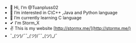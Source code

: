 - 👋 Hi, I’m @Tuanpluss02
- 👀 I’m interested in C\C++ ,Java and Python language
- 🌱 I’m currently learning C language
- ✔  I'm Storm_X
- ✌  This is my website [http://stormx.me/](http://stormx.me/)
-   ¯\_(ツ)_/¯¯\_(ツ)_/¯¯\_(ツ)_/¯

<!---
Tuanpluss02/Tuanpluss02 is a ✨ special ✨ repository because its `README.md` (this file) appears on your GitHub profile.
You can click the Preview link to take a look at your changes.
--->
